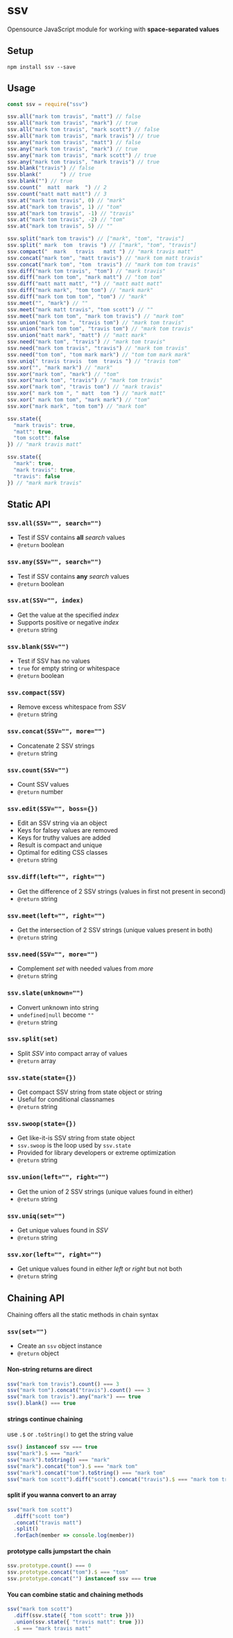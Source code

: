 # ssv
Opensource JavaScript module for working with <b>space-separated values</b>

## Setup

```
npm install ssv --save
```

## Usage

```js
const ssv = require("ssv")
```

```js
ssv.all("mark tom travis", "matt") // false
ssv.all("mark tom travis", "mark") // true
ssv.all("mark tom travis", "mark scott") // false
ssv.all("mark tom travis", "mark travis") // true
ssv.any("mark tom travis", "matt") // false
ssv.any("mark tom travis", "mark") // true
ssv.any("mark tom travis", "mark scott") // true
ssv.any("mark tom travis", "mark travis") // true
ssv.blank("travis") // false
ssv.blank("      ") // true
ssv.blank("") // true
ssv.count("  matt  mark  ") // 2
ssv.count("matt matt matt") // 3
ssv.at("mark tom travis", 0) // "mark"
ssv.at("mark tom travis", 1) // "tom"
ssv.at("mark tom travis", -1) // "travis"
ssv.at("mark tom travis", -2) // "tom"
ssv.at("mark tom travis", 5) // ""
```

```js
ssv.split("mark tom travis") // ["mark", "tom", "travis"]
ssv.split(" mark  tom  travis ") // ["mark", "tom", "travis"]
ssv.compact("  mark   travis   matt ") // "mark travis matt"
ssv.concat("mark tom", "matt travis") // "mark tom matt travis"
ssv.concat("mark tom", "tom  travis") // "mark tom tom travis"
ssv.diff("mark tom travis", "tom") // "mark travis"
ssv.diff("mark tom tom", "mark matt") // "tom tom"
ssv.diff("matt matt matt", "") // "matt matt matt"
ssv.diff("mark mark", "tom tom") // "mark mark"
ssv.diff("mark tom tom tom", "tom") // "mark"
ssv.meet("", "mark") // ""
ssv.meet("mark matt travis", "tom scott") // ""
ssv.meet("mark tom tom", "mark tom travis") // "mark tom"
ssv.union("mark tom ", "travis tom") // "mark tom travis"
ssv.union("mark tom tom", "travis tom") // "mark tom travis"
ssv.union("matt mark", "matt") // "matt mark"
ssv.need("mark tom", "travis") // "mark tom travis"
ssv.need("mark tom travis", "travis") // "mark tom travis"
ssv.need("tom tom", "tom mark mark") // "tom tom mark mark"
ssv.uniq(" travis travis  tom  travis ") // "travis tom"
ssv.xor("", "mark mark") // "mark"
ssv.xor("mark tom", "mark") // "tom"
ssv.xor("mark tom", "travis") // "mark tom travis"
ssv.xor("mark tom", "travis tom") // "mark travis"
ssv.xor(" mark tom ", " matt  tom ") // "mark matt"
ssv.xor(" mark tom tom", "mark mark") // "tom"
ssv.xor("mark mark", "tom tom") // "mark tom"
```

```js
ssv.state({
  "mark travis": true,
  "matt": true,
  "tom scott": false
}) // "mark travis matt"

ssv.state({
  "mark": true,
  "mark travis": true,
  "travis": false
}) // "mark mark travis"
```

## Static API

### `ssv.all(SSV="", search="")`
- Test if SSV contains **all** <var>search</var> values
- `@return` boolean

### `ssv.any(SSV="", search="")`
- Test if SSV contains **any** <var>search</var> values
- `@return` boolean

### `ssv.at(SSV="", index)`
- Get the value at the specified <var>index</var>
- Supports positive or negative <var>index</var>
- `@return` string

### `ssv.blank(SSV="")`
- Test if SSV has no values
- `true` for empty string or whitespace
- `@return` boolean

### `ssv.compact(SSV)`
- Remove excess whitespace from <var>SSV</var>
- `@return` string

### `ssv.concat(SSV="", more="")`
- Concatenate 2 SSV strings
- `@return` string

### `ssv.count(SSV="")`
- Count SSV values
- `@return` number

### `ssv.edit(SSV="", boss={})`
- Edit an SSV string via an object
- Keys for falsey values are removed
- Keys for truthy values are added
- Result is compact and unique
- Optimal for editing CSS classes
- `@return` string

### `ssv.diff(left="", right="")`
- Get the difference of 2 SSV strings (values in first not present in second)
- `@return` string

### `ssv.meet(left="", right="")`
- Get the intersection of 2 SSV strings (unique values present in both)
- `@return` string

### `ssv.need(SSV="", more="")`
- Complement <var>set</var> with needed values from <var>more</var>
- `@return` string

### `ssv.slate(unknown="")`
- Convert unknown into string
- `undefined|null` become `""`
- `@return` string

### `ssv.split(set)`
- Split <var>SSV</var> into compact array of values
- `@return` array

### `ssv.state(state={})`
- Get compact SSV string from state object or string
- Useful for conditional classnames
- `@return` string

### `ssv.swoop(state={})`
- Get like-it-is SSV string from state object
- `ssv.swoop` is the loop used by `ssv.state`
- Provided for library developers or extreme optimization
- `@return` string

### `ssv.union(left="", right="")`
- Get the union of 2 SSV strings (unique values found in either)
- `@return` string

### `ssv.uniq(set="")`
- Get unique values found in <var>SSV</var>
- `@return` string

### `ssv.xor(left="", right="")`
- Get unique values found in either <var>left</var> or <var>right</var> but not both
- `@return` string

## Chaining API

Chaining offers all the static methods in chain syntax

### `ssv(set="")`
- Create an `ssv` object instance
- `@return` object

#### Non-string returns are direct

```js
ssv("mark tom travis").count() === 3
ssv("mark tom").concat("travis").count() === 3
ssv("mark tom travis").any("mark") === true
ssv().blank() === true
```

#### strings continue chaining

use `.$` or `.toString()` to get the string value

```js
ssv() instanceof ssv === true
ssv("mark").$ === "mark"
ssv("mark").toString() === "mark"
ssv("mark").concat("tom").$ === "mark tom"
ssv("mark").concat("tom").toString() === "mark tom"
ssv("mark tom scott").diff("scott").concat("travis").$ === "mark tom travis"
```

#### split if you wanna convert to an array

```js
ssv("mark tom scott")
  .diff("scott tom")
  .concat("travis matt")
  .split()
  .forEach(member => console.log(member))
```

#### prototype calls jumpstart the chain

```js
ssv.prototype.count() === 0
ssv.prototype.concat("tom").$ === "tom"
ssv.prototype.concat("") instanceof ssv === true
```

#### You can combine static and chaining methods

```js
ssv("mark tom scott")
  .diff(ssv.state({ "tom scott": true }))
  .union(ssv.state({ "travis matt": true }))
  .$ === "mark travis matt"
```
